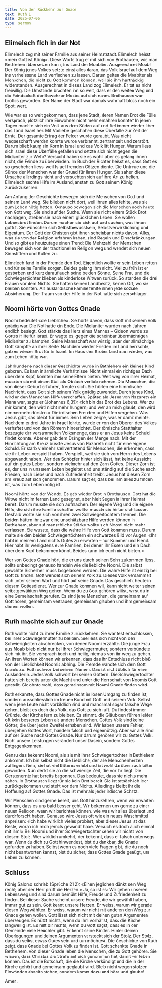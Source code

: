 ```yaml
---
title: Von der Rückkehr zur Gnade
text: Ruth 1
date: 2025-07-06
type: sermon
---
```


## Elimelech floh in der Not

Elimelech zog mit seiner Familie aus seiner Heimatstadt. Elimelech heisst «mein Gott ist König». Diese Worte trug er mit sich von Brothausen, wie man Bethlehem übersetzen kann, ins Land der Moabiter. Ausgerechnet Moab! Der König jenes Volkes setzte einst alles daran, das Volk Israel auf dem Weg ins verheissene Land verfluchen zu lassen. Darum gelten die Moabiter als Menschen, die nicht zu Gott kommen können, weil sie ihm hartnäckig widerstanden. Ausgerechnet in dieses Land zog Elimelech. Er tat es nicht freiwillig. Die Umstände brachten ihn so weit, dass er den weiten Weg und die Feindschaft der Bewohner Moabs auf sich nahm. Brothausen war brotlos geworden. Der Name der Stadt war damals wahrhaft bloss noch ein Spott wert.

Wie war es so weit gekommen, dass jene Stadt, deren Namen Brot die Fülle versprach, plötzlich ihre Einwohner nicht mehr ernähren konnte? In jenen Tagen machte sich ein Volk aus dem Süden auf und fiel immer wieder über das Land Israel her. Mit Vorliebe geschahen diese Überfälle zur Zeit der Ernte. Der gesamte Ertrag der Felder wurde geraubt. Was nicht weggeschafft werden konnte wurde verbrannt, zertrampelt und zerstört. Darum blieb kaum ein Korn in Israel und das Volk litt Hunger. Warum liess sich Israel diese Überfälle gefallen und setzte sich nicht gegen die Midianiter zur Wehr? Versucht haben sie es wohl, aber es gelang ihnen nicht, die Feinde zu überwinden. Im Buch der Richter heisst es, dass Gott es so geschehen liess, weil Israel fremden Götzen diente. Die Untreue und die Sünde der Menschen war der Grund für ihren Hunger. Sie sahen diese Ursache allerdings nicht und versuchten sich auf ihre Art zu helfen. Elimelech suchte Hilfe im Ausland, anstatt zu Gott seinem König zurückzukehren.

Am Anfang der Geschichte bewegen sich die Menschen von Gott und seinem Land weg. Sie blieben nicht dort, weil ihnen alles fehlte, was sie zum Leben nötig hatten. Genauso bewegen sich die Menschen noch heute von Gott weg. Sie sind auf der Suche. Wenn sie nicht einem Stück Brot nachjagen, streben sie nach einem glücklichen Leben. Sie wollen Lebensbrot finden. Darum machen sie sich auf und suchen, was ihnen guttut. Sie wünschen sich Selbstbewusstsein, Selbstverwirklichung und Eigentum. Der Gott der Christen gibt ihnen scheinbar nichts davon. Alles, was sie von der Religion erfahren haben, sind Regeln und Einschränkungen. Und so gibt es heutzutage einen Trend: Die Mehrzahl der Menschen bewegen sich von der traditionellen Religion weg und wendet sich neuen Sinnstiftern und Kulten zu.

Elimelech fand in der Fremde den Tod. Eigentlich wollte er sein Leben retten und für seine Familie sorgen. Beides gelang ihm nicht. Viel zu früh ist er gestorben und kurz darauf auch seine beiden Söhne. Seine Frau und die Schwiegertöchter blieben als kinderlose Witwen zurück. So standen die drei Frauen vor dem Nichts. Sie hatten keinen Landbesitz, keinen Ort, wo sie bleiben konnten. Als ausländische Familie fehlte ihnen jede soziale Absicherung. Der Traum von der Hilfe in der Not hatte sich zerschlagen.


## Noomi hörte von Gottes Gnade

Noomi bedeutet «die Liebliche». Sie hörte davon, dass Gott mit seinem Volk gnädig war. Die Not hatte ein Ende. Die Midianiter wurden nach Jahren endlich besiegt. Gott stärkte das Herz eines Mannes – Gideon wurde zu Gottes Hilfe für Israel. Er wagte es, gegen die scheinbar übermächtigen Midianiter zu kämpfen. Seine Mannschaft war winzig, aber der allmächtige Gott kämpfte an ihrer Seite. Nachdem wieder Frieden im Land herrschte, gab es wieder Brot für in Israel. Im Haus des Brotes fand man wieder, was zum Leben nötig war.

Jahrhunderte nach dieser Geschichte wurde in Bethlehem ein kleines Kind geboren. Es kam in ärmliche Verhältnisse. Nicht einmal ein richtiges Dach über dem Kopf, konnten ihm seine Eltern bieten. Weit weg von ihrer Heimat, mussten sie mit einem Stall als Obdach vorlieb nehmen. Die Menschen, die von dieser Geburt erfuhren, freuten sich. Sie hörten eine himmlische Nachricht, dass Gott sich seinem Volk gnädig zuwendet. Durch jenes Kind, wird er den Menschen Hilfe verschaffen. Später, als Jesus von Nazareth ein Mann war, sagte er (Johannes 6,35): «Ich bin das Brot des Lebens. Wer zu mir kommt, den wird nicht mehr hungern; und wer an mich glaubt, den wird nimmermehr dürsten.» Die irdischen Freuden und Hilfen vergehen. Was Jesus gibt, das bleibt für immer. Sein Leben zeigte, was er damit meinte. Nachdem er drei Jahre in Israel lehrte, wurde er von den Oberen des Volkes verhaftet und von den Römern hingerichtet. Der römische Statthalter bezeugte der versammelten Volksmenge, dass er an Jesus keine Schuld findet konnte. Aber er gab dem Drängen der Menge nach. Mit der Hinrichtung am Kreuz büsste Jesus von Nazareth nicht für eine eigene Schuld. Er starb vielmehr stellvertretend für Menschen, die erkennen, dass sie ihr Leben verspielt haben. Verspielt, weil sie sich vom Herrn des Lebens abgewandt haben. Wer den Schöpfer hinter sich lässt, hat keine Aussicht auf ein gutes Leben, sondern vielmehr auf den Zorn Gottes. Dieser Zorn ist es, der uns in unserem Leben begleitet und uns ständig auf die Suche nach Frieden, nach Liebe und nach Zufriedenheit treibt. Jesus hat diesen Zorn am Kreuz auf sich genommen. Darum sagt er, dass bei ihm alles zu finden ist, was zum Leben nötig ist.

Noomi hörte von der Wende. Es gab wieder Brot in Brothausen. Gott hat die Witwe nicht im fernen Land gesegnet, aber hielt Segen in ihrer Heimat bereit. Darum musste sie sich aufmachen. Der eigene Weg und die eigene Hilfe, die sich ihre Familie schaffen wollte, musste sie hinter sich lassen. Deshalb wollte sie sich von ihren zwei Schwiegertöchtern trennen. Die beiden hätten ihr zwar eine unschätzbare Hilfe werden können in Bethlehem, aber auf menschliche Stärke wollte sich Noomi nicht mehr verlassen. Sie wusste, dass die wahre Hilfe von Gott kommen muss. Darum malte sie den beiden Schwiegertöchtern ein schwarzes Bild vor Augen. «Ihr habt in meinem Land nichts Gutes zu erwarten – nur Kummer und Elend. Hier habt ihr wenigstens eure Familien, bei denen ihr Essen und ein Dach über dem Kopf bekommen könnt. Beides kann ich euch nicht bieten.»

Wer von Gottes Gnade hört, die er uns durch seinen Sohn zukommen liess, sollte unbedingt genauso handeln wie die liebliche Noomi. Die selbst gewählte Sicherheit muss losgelassen werden. Die wahre Hilfe ist einzig bei Gott zu finden. Gott wendet sich seinem Volk zu. Dieses Volk versammelt sich unter seinem Wort und hört auf seine Gnade. Das geschieht heute in diesem Gottesdienst. Wer zur Gnade kommen will, kann nicht weiter seinen selbstgewählten Weg gehen. Wenn du zu Gott gehören willst, wirst du in eine Gemeinschaft gerufen. Es sind jene Menschen, die gemeinsam auf Gott hören, gemeinsam vertrauen, gemeinsam glauben und ihm gemeinsam dienen wollen.


## Ruth machte sich auf zur Gnade

Ruth wollte nicht zu ihrer Familie zurückkehren. Sie war fest entschlossen, bei ihrer Schwiegermutter zu bleiben. Sie liess sich nicht von den Schwierigkeiten abschrecken, von denen Noomi erzählte. Die junge Frau aus Moab blieb nicht nur bei ihrer Schwiegermutter, sondern verbündete sich mit ihr. Sie versprach hoch und heilig, niemals von ihr weg zu gehen. An ihren Worten können wir erkennen, dass das ihr Entschluss nicht bloß von der Lieblichkeit Noomis abhing. Die Fremde wandte sich dem Gott Israels zu. Ruth schwor bei seinem Namen. Das ist nicht üblich für eine Ausländerin. Jedes Volk schwört bei seinen Göttern. Die Schwiegertochter hatte sich bereits unter die Macht und unter die Herrschaft von Noomis Gott gestellt. Sie ahnte wohl, dass gemeinsam mit Noomi Gnade finden wird.

Ruth erkannte, dass Gottes Gnade nicht im losen Umgang zu finden ist, sondern ausschliesslich im treuen Bund mit Gott und seinem Volk. Selbst wenn jene Leute nicht vorbildlich sind und manchmal sogar falsche Wege gehen, bleibt es doch das Volk, das Gott zu sich ruft. Du findest immer Gründe, der Kirche fern zu bleiben. Es stimmt, die Gläubigen führen leider oft kein besseres Leben als andere Menschen. Gottes Volk sind keine Götter, die über jeden Zweifel erhaben sind. Wir haben unsere Fehler, übergehen Gottes Wort, handeln falsch und eigennützig. Aber wir alle sind auf der Suche nach Gottes Gnade. Nur darum gehören wir zu Gottes Volk. Nicht unsere Leistungen verändert unser Dasein, sondern Gottes Entgegenkommen.

Genau das bekennt Noomi, als sie mit ihrer Schwiegertochter in Bethlehem ankommt. Ich bin selbst nicht die Liebliche, der alle Menschenherzen zufliegen. Nein, sie hat viel Bitteres erlebt und ist wohl darüber auch bitter geworden. Nun denkt sie an die schwierige Zeit, die vor ihr liegt. Die Gerstenernte hat bereits begonnen. Das bedeutet, dass sie nichts mehr sähen. In Brothausen liegt für sie kein Brot bereit. Sie ist tatsächlich leer zurückgekommen und steht vor dem Nichts. Allerdings bleibt ihr die Hoffnung auf Gottes Gnade. Das ist mehr als jeder irdische Schatz.

Wir Menschen sind gerne bereit, uns Gott hinzukehren, wenn wir erwarten können, dass es uns bald besser geht. Wir bekennen uns gerne zu einer neuen Religion, wenn wir berichten können, wie was wir alles überlegt und durchforscht haben. Genauso wird Jesus oft wie ein neues Waschmittel anpreisen: «Ich habe wirklich vieles probiert, aber dieser Jesus ist das Beste, woran ich mich jemals gewandt habe. Versuch es doch auch einmal mit ihm!» Bei Noomi und ihrer Schwiegertochter sehen wir nichts von diesem Stolz. Wer wirklich umkehrt, der bekennt, dass er falsch unterwegs war. Wenn du dich zu Gott hinwendest, bist du dankbar, die Gnade gefunden zu haben. Selbst wenn es noch viele Fragen gibt, die du noch nicht beantworten kannst, bist du sicher, dass Gottes Gnade genügt, um Leben zu können.


## Schluss

König Salomo schrieb (Sprüche 21,2): «Einen jeglichen dünkt sein Weg recht; aber der Herr prüft die Herzen.» Ja, so ist es: Wir gehen unseren Lebensweg und sind darum bemüht Hilfe, Freude und Zufriedenheit zu finden. Bei dieser Suche scheint unsere Freude, die wir gewählt haben, immer gut zu sein. Gott kennt unsere Herzen. Er weiss, warum wir gerade diesen Weg wählten. Er weiss, warum wir nicht mit anderen den Weg zur Gnade gehen wollen. Gott lässt sich nicht mit deinen guten Argumenten überzeugen. Es nützt nichts, wenn du ihm vorhältst, dass die Kirche langweilig ist. Es hilft dir nichts, wenn du Gott sagst, dass es in der Gemeinde viele Heuchler gibt. Er kennt seine Kinder.  Hinter deinen Überlegungen und deinen Argumenten versteckt sich der Stolz. Der Stolz, dass du selbst etwas Gutes sein und tun möchtest. Die Geschichte von Ruth zeigt, dass Gnade bei Gottes Volk zu finden ist. Gott schenkte Gnade in Bethlehem. Von dieser Gnade leben die Menschen, die zu Gott gehören. Sie wissen, dass Christus die Strafe auf sich genommen hat, damit wir leben können. Das ist die Botschaft, die die Kirche verkündigt und die in der Kirche gehört und gemeinsam geglaubt wird. Bleib nicht wegen stolzen Einwänden abseits stehen, sondern komm dazu und höre und glaube!

Amen.
